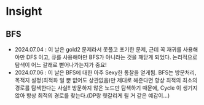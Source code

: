 # Insight

## BFS
- 2024.07.04 : 이 날은 gold2 문제라서 못풀고 포기한 문제, 근데 꼭 재귀를 사용해야만 DFS 이고, 큐를 사용해야만 BFS가 아니라는 것을 깨닫게 되었다. 논리적으로 탐색이 어느 갈래로 뻗어나가는지가 중요!
- 2024.07.06 : 이 날은 BFS에 대한 아주 Sexy한 통찰을 얻게됨. BFS는 방문처리, 목적지 설정(최적화 일 뿐 없어도 상관없음)만 제대로 해준다면 항상 최적의 최소의 경로를 탐색한다는 사실!! 방문하지 않은 노드만 탐색하기 때문에, Cycle 이 생기지 않아 항상 최적의 경로를 찾는다.(DP랑 헷갈리게 될 거 같은 예감이...)
